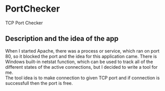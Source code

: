 # PortChecker
TCP Port Checker


## Description and the idea of the app
When I started Apache, there was a process or service, which ran on port 80, so it blocked the port and the idea for this application came.
There is Windows built-in netstat function, which can be used to track all of the different states of the active connections, but I decided to write a tool for me.  
The tool idea is to make connection to given TCP port and if connection is successfull then the port is free.

